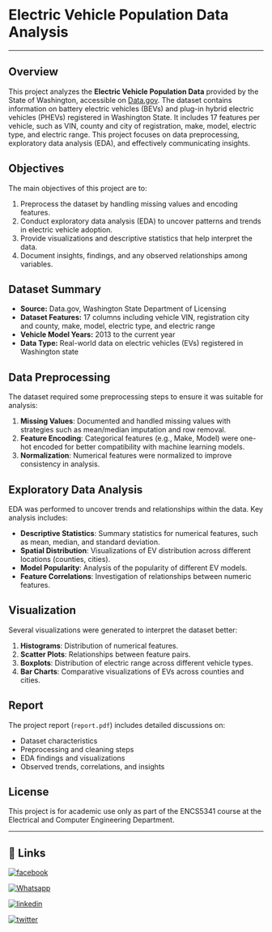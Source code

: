 # Electric Vehicle Population Data Analysis

---

## Overview

This project analyzes the **Electric Vehicle Population Data** provided by the State of Washington, accessible on [Data.gov](https://catalog.data.gov/dataset/electric-vehicle-population-data). The dataset contains information on battery electric vehicles (BEVs) and plug-in hybrid electric vehicles (PHEVs) registered in Washington State. It includes 17 features per vehicle, such as VIN, county and city of registration, make, model, electric type, and electric range. This project focuses on data preprocessing, exploratory data analysis (EDA), and effectively communicating insights.

## Objectives

The main objectives of this project are to:
1. Preprocess the dataset by handling missing values and encoding features.
2. Conduct exploratory data analysis (EDA) to uncover patterns and trends in electric vehicle adoption.
3. Provide visualizations and descriptive statistics that help interpret the data.
4. Document insights, findings, and any observed relationships among variables.

## Dataset Summary

- **Source:** Data.gov, Washington State Department of Licensing
- **Dataset Features:** 17 columns including vehicle VIN, registration city and county, make, model, electric type, and electric range
- **Vehicle Model Years:** 2013 to the current year
- **Data Type:** Real-world data on electric vehicles (EVs) registered in Washington state

## Data Preprocessing

The dataset required some preprocessing steps to ensure it was suitable for analysis:
1. **Missing Values**: Documented and handled missing values with strategies such as mean/median imputation and row removal.
2. **Feature Encoding**: Categorical features (e.g., Make, Model) were one-hot encoded for better compatibility with machine learning models.
3. **Normalization**: Numerical features were normalized to improve consistency in analysis.

## Exploratory Data Analysis

EDA was performed to uncover trends and relationships within the data. Key analysis includes:
- **Descriptive Statistics**: Summary statistics for numerical features, such as mean, median, and standard deviation.
- **Spatial Distribution**: Visualizations of EV distribution across different locations (counties, cities).
- **Model Popularity**: Analysis of the popularity of different EV models.
- **Feature Correlations**: Investigation of relationships between numeric features.

## Visualization

Several visualizations were generated to interpret the dataset better:
1. **Histograms**: Distribution of numerical features.
2. **Scatter Plots**: Relationships between feature pairs.
3. **Boxplots**: Distribution of electric range across different vehicle types.
4. **Bar Charts**: Comparative visualizations of EVs across counties and cities.


## Report

The project report (`report.pdf`) includes detailed discussions on:
- Dataset characteristics
- Preprocessing and cleaning steps
- EDA findings and visualizations
- Observed trends, correlations, and insights

## License

This project is for academic use only as part of the ENCS5341 course at the Electrical and Computer Engineering Department.


---


## 🔗 Links

[![facebook](https://img.shields.io/badge/facebook-0077B5?style=for-the-badge&logo=facebook&logoColor=white)](https://www.facebook.com/qossay.rida?mibextid=2JQ9oc)

[![Whatsapp](https://img.shields.io/badge/Whatsapp-25D366?style=for-the-badge&logo=Whatsapp&logoColor=white)](https://wa.me/+972598592423)

[![linkedin](https://img.shields.io/badge/linkedin-0077B5?style=for-the-badge&logo=linkedin&logoColor=white)](https://www.linkedin.com/in/qossay-rida-3aa3b81a1?utm_source=share&utm_campaign=share_via&utm_content=profile&utm_medium=android_app )

[![twitter](https://img.shields.io/badge/twitter-1DA1F2?style=for-the-badge&logo=twitter&logoColor=white)](https://twitter.com/qossayrida)